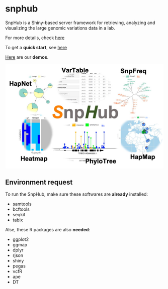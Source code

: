 # snphub

SnpHub is a Shiny-based server framework for retrieving, analyzing and visualizing the large genomic variations data in a lab.

For more details, check [here](https://esctrionsit.github.io/snphub_tutorial/)

To get a **quick start**, see [here](https://esctrionsit.github.io/snphub_tutorial/content/Setup/quickstart.html)

[Here](http://wheat.cau.edu.cn/snphub_demos/) are our **demos**.

![](SnpHub.jpg)

## Environment request

To run the SnpHub, make sure these softwares are **already** installed:
- samtools
- bcftools
- seqkit
- tabix

Alse, these R packages are also **needed**:
- ggplot2
- ggmap
- dplyr
- rjson
- shiny
- pegas
- vcfR
- ape
- DT
